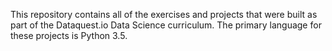 This repository contains all of the exercises and projects that were built as part of the Dataquest.io Data Science curriculum. The primary language for these projects is Python 3.5.